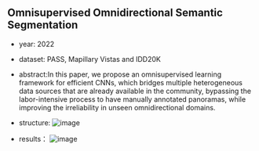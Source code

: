 ## Omnisupervised Omnidirectional Semantic Segmentation

- year: 2022

- dataset: PASS, Mapillary Vistas and IDD20K

- abstract:In this paper, we propose an omnisupervised learning framework for efficient CNNs, which bridges multiple heterogeneous data sources that are already available in the community, bypassing the labor-intensive process to have manually annotated panoramas, while improving the irreliability in unseen omnidirectional domains. 

- structure:
![image](https://github.com/VLISLAB/360-DL-Survey/blob/main/Images/omnisupervised_learning_framework.png)

- results：
![image](https://github.com/VLISLAB/360-DL-Survey/blob/main/Images/omnisupervised_result.png)
